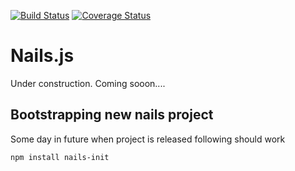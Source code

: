 [![Build Status](https://travis-ci.org/Vincit/nails.js.svg?branch=master)](https://travis-ci.org/Vincit/nails.js) [![Coverage Status](https://coveralls.io/repos/Vincit/nails.js/badge.svg?branch=master&service=github)](https://coveralls.io/github/Vincit/nails.js?branch=master)

# Nails.js

Under construction. Coming sooon....

## Bootstrapping new nails project

Some day in future when project is released following should work

    npm install nails-init

